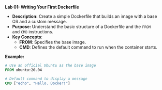 **Lab 01:  Writing Your First Dockerfile**   

- **Description:** Create a simple Dockerfile that builds an image with a base OS and a custom message.  
- **Purpose:** Understand the basic structure of a Dockerfile and the `FROM` and `CMD` instructions.  
- **Key Concepts:**  
  - **FROM**: Specifies the base image.  
  - **CMD**: Defines the default command to run when the container starts.  

**Example:**
```Dockerfile
# Use an official Ubuntu as the base image
FROM ubuntu:20.04

# Default command to display a message
CMD ["echo", "Hello, Docker!"]
```